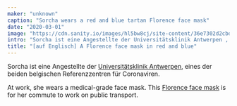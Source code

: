 ```yaml
---
maker: "unknown"
caption: "Sorcha wears a red and blue tartan Florence face mask"
date: "2020-03-01"
image: "https://cdn.sanity.io/images/hl5bw8cj/site-content/36e7302d2cbddb4d0d739d8c25e7b0c388c1fee9-2000x1500.jpg"
intro: "Sorcha ist eine Angestellte der Universitätsklinik Antwerpen , eines der beiden belgischen Referenzzentren für Coronaviren."
title: "[auf Englisch] A Florence face mask in red and blue"
---
```



Sorcha ist eine Angestellte der [Universitätsklinik Antwerpen](https://www.uza.be/), eines der beiden belgischen Referenzzentren für Coronaviren.

At work, she wears a medical-grade face mask. This [Florence face mask](/designs/florence/) is for her commute to work on public transport.



